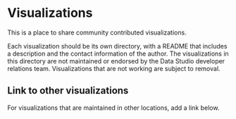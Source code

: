 # Visualizations

This is a place to share community contributed visualizations.


Each visualization should be its own directory, with a README that includes a
description and the contact information of the author. The visualizations in this
directory are not maintained or endorsed by the Data Studio developer relations
team. Visualizations that are not working are subject to removal.


## Link to other visualizations

For visualizations that are maintained in other locations, add a link below.


